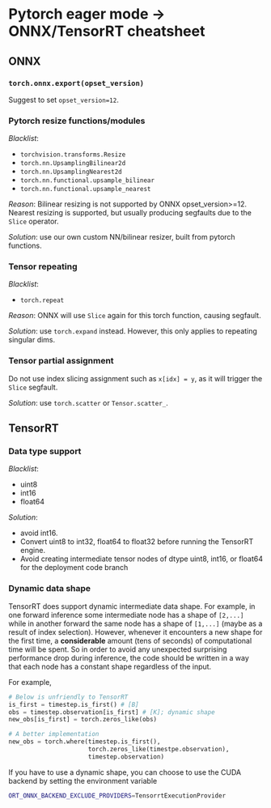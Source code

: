 # Pytorch eager mode -> ONNX/TensorRT cheatsheet

## ONNX
### `torch.onnx.export(opset_version)`
Suggest to set `opset_version=12`.

### Pytorch resize functions/modules
*Blacklist*:

- `torchvision.transforms.Resize`
- `torch.nn.UpsamplingBilinear2d`
- `torch.nn.UpsamplingNearest2d`
- `torch.nn.functional.upsample_bilinear`
- `torch.nn.functional.upsample_nearest`

*Reason*: Bilinear resizing is not supported by ONNX opset_version>=12. Nearest resizing is supported, but usually producing segfaults due to the `Slice` operator.

*Solution*: use our own custom NN/bilinear resizer, built from pytorch functions.

### Tensor repeating
*Blacklist*:

- `torch.repeat`

*Reason*: ONNX will use `Slice` again for this torch function, causing segfault.

*Solution*: use `torch.expand` instead. However, this only applies to repeating singular dims.

### Tensor partial assignment
Do not use index slicing assignment such as `x[idx] = y`, as it will trigger the `Slice` segfault.

*Solution*: use `torch.scatter` or `Tensor.scatter_`.

## TensorRT
### Data type support
*Blacklist*:

- uint8
- int16
- float64

*Solution*:

- avoid int16.
- Convert uint8 to int32, float64 to float32 before running the TensorRT engine.
- Avoid creating intermediate tensor nodes of dtype uint8, int16, or float64 for the deployment code branch

### Dynamic data shape
TensorRT does support dynamic intermediate data shape. For example, in one forward inference some intermediate node has a
shape of ``[2,...]`` while in another forward the same node has a shape of ``[1,...]`` (maybe as a result of index selection).
However, whenever it encounters a new shape for the first time, a **considerable** amount (tens of seconds) of computational
time will be spent. So in order to avoid any unexpected surprising performance drop during inference, the code should be
written in a way that each node has a constant shape regardless of the input.

For example,

```python
# Below is unfriendly to TensorRT
is_first = timestep.is_first() # [B]
obs = timestep.observation[is_first] # [K]; dynamic shape
new_obs[is_first] = torch.zeros_like(obs)

# A better implementation
new_obs = torch.where(timestep.is_first(),
                      torch.zeros_like(timestpe.observation),
                      timestep.observation)
```

If you have to use a dynamic shape, you can choose to use the CUDA backend by setting the environment variable

```bash
ORT_ONNX_BACKEND_EXCLUDE_PROVIDERS=TensorrtExecutionProvider
```
